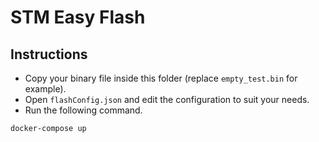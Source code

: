 # STM Easy Flash
## Instructions
- Copy your binary file inside this folder (replace `empty_test.bin` for example).
- Open `flashConfig.json` and edit the configuration to suit your needs.
- Run the following command.
```sh
docker-compose up
```
